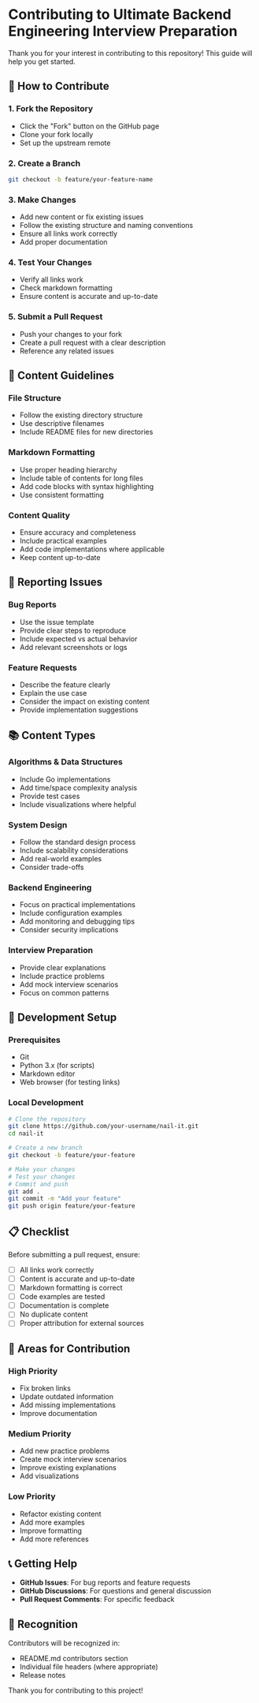 # Contributing to Ultimate Backend Engineering Interview Preparation

Thank you for your interest in contributing to this repository! This guide will help you get started.

## 🤝 How to Contribute

### 1. Fork the Repository
- Click the "Fork" button on the GitHub page
- Clone your fork locally
- Set up the upstream remote

### 2. Create a Branch
```bash
git checkout -b feature/your-feature-name
```

### 3. Make Changes
- Add new content or fix existing issues
- Follow the existing structure and naming conventions
- Ensure all links work correctly
- Add proper documentation

### 4. Test Your Changes
- Verify all links work
- Check markdown formatting
- Ensure content is accurate and up-to-date

### 5. Submit a Pull Request
- Push your changes to your fork
- Create a pull request with a clear description
- Reference any related issues

## 📝 Content Guidelines

### File Structure
- Follow the existing directory structure
- Use descriptive filenames
- Include README files for new directories

### Markdown Formatting
- Use proper heading hierarchy
- Include table of contents for long files
- Add code blocks with syntax highlighting
- Use consistent formatting

### Content Quality
- Ensure accuracy and completeness
- Include practical examples
- Add code implementations where applicable
- Keep content up-to-date

## 🐛 Reporting Issues

### Bug Reports
- Use the issue template
- Provide clear steps to reproduce
- Include expected vs actual behavior
- Add relevant screenshots or logs

### Feature Requests
- Describe the feature clearly
- Explain the use case
- Consider the impact on existing content
- Provide implementation suggestions

## 📚 Content Types

### Algorithms & Data Structures
- Include Go implementations
- Add time/space complexity analysis
- Provide test cases
- Include visualizations where helpful

### System Design
- Follow the standard design process
- Include scalability considerations
- Add real-world examples
- Consider trade-offs

### Backend Engineering
- Focus on practical implementations
- Include configuration examples
- Add monitoring and debugging tips
- Consider security implications

### Interview Preparation
- Provide clear explanations
- Include practice problems
- Add mock interview scenarios
- Focus on common patterns

## 🔧 Development Setup

### Prerequisites
- Git
- Python 3.x (for scripts)
- Markdown editor
- Web browser (for testing links)

### Local Development
```bash
# Clone the repository
git clone https://github.com/your-username/nail-it.git
cd nail-it

# Create a new branch
git checkout -b feature/your-feature

# Make your changes
# Test your changes
# Commit and push
git add .
git commit -m "Add your feature"
git push origin feature/your-feature
```

## 📋 Checklist

Before submitting a pull request, ensure:

- [ ] All links work correctly
- [ ] Content is accurate and up-to-date
- [ ] Markdown formatting is correct
- [ ] Code examples are tested
- [ ] Documentation is complete
- [ ] No duplicate content
- [ ] Proper attribution for external sources

## 🎯 Areas for Contribution

### High Priority
- Fix broken links
- Update outdated information
- Add missing implementations
- Improve documentation

### Medium Priority
- Add new practice problems
- Create mock interview scenarios
- Improve existing explanations
- Add visualizations

### Low Priority
- Refactor existing content
- Add more examples
- Improve formatting
- Add more references

## 📞 Getting Help

- **GitHub Issues**: For bug reports and feature requests
- **GitHub Discussions**: For questions and general discussion
- **Pull Request Comments**: For specific feedback

## 🙏 Recognition

Contributors will be recognized in:
- README.md contributors section
- Individual file headers (where appropriate)
- Release notes

Thank you for contributing to this project!

